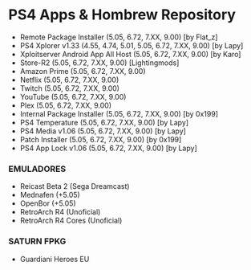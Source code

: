 # PS4 Apps & Hombrew Repository

- Remote Package Installer (5.05, 6.72, 7.XX, 9.00) [by Flat_z]
- PS4 Xplorer v1.33 (4.55, 4.74, 5.01, 5.05, 6.72, 7.XX, 9.00) [by Lapy]
- Xploitserver Android App All Host (5.05, 6.72, 7.XX, 9.00) [by Karo]
- Store-R2 (5.05, 6.72, 7.XX, 9.00) [Lightingmods]
- Amazon Prime (5.05, 6.72, 7.XX, 9.00)
- Netflix (5.05, 6.72, 7.XX, 9.00)
- Twitch (5.05, 6.72, 7.XX, 9.00)
- YouTube (5.05, 6.72, 7.XX, 9.00)
- Plex (5.05, 6.72, 7.XX, 9.00)
- Internal Package Installer (5.05, 6.72, 7.XX, 9.00) [by 0x199]
- PS4 Temperature (5.05, 6.72, 7.XX, 9.00) [by Lapy]
- PS4 Media v1.06 (5.05, 6.72, 7.XX, 9.00) [by Lapy]
- Patch Installer (5.05, 6.72, 7.XX, 9.00) [by 0x199]
- PS4 App Lock v1.06 (5.05, 6.72, 7.XX, 9.00) [by Lapy]


### EMULADORES

- Reicast Beta 2 (Sega Dreamcast)
- Mednafen (+5.05)
- OpenBor (+5.05)
- RetroArch R4 (Unoficial)
- RetroArch R4 Cores (Unoficial)


### SATURN FPKG

- Guardiani Heroes EU
